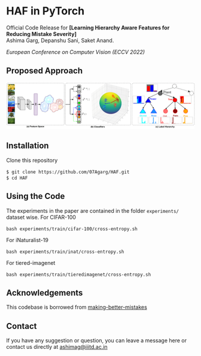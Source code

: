# HAF in PyTorch

Official Code Release for **[Learning Hierarchy Aware Features for Reducing Mistake Severity]** <br/>
Ashima Garg, Depanshu Sani, Saket Anand. <br />

_European Conference on Computer Vision (ECCV 2022)_


## Proposed Approach 
<div align="center">
  <img src="imgs/teaser_hist.png"/>
</div>


## Installation
Clone this repository
```
$ git clone https://github.com/07Agarg/HAF.git
$ cd HAF
```

## Using the Code
The experiments in the paper are contained in the folder ```experiments/``` dataset wise. 
For CIFAR-100
```
bash experiments/train/cifar-100/cross-entropy.sh
```
For iNaturalist-19
```
bash experiments/train/inat/cross-entropy.sh
```
For tiered-imagenet
```
bash experiments/train/tieredimagenet/cross-entropy.sh
```


## Acknowledgements
This codebase is borrowed from [making-better-mistakes](https://github.com/fiveai/making-better-mistakes)


## Contact 
If you have any suggestion or question, you can leave a message here or contact us directly at ashimag@iiitd.ac.in